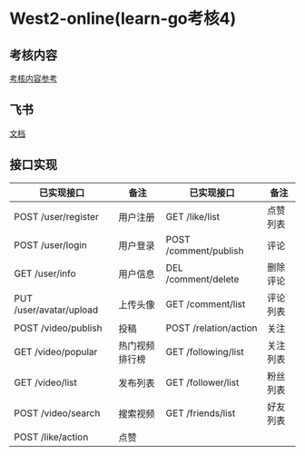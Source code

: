 # West2-online(learn-go考核4)

## 考核内容
[考核内容参考](https://github.com/west2-online/learn-go/blob/main/docs/4-大作品.md)

## 飞书
[文档](https://vcn9ra8gf7nh.feishu.cn/wiki/CNcPwhv1ZiVVFOkrJJ3cBh64ntf)

## 接口实现

| 已实现接口              | 备注           | 已实现接口            | 备注     |
| ----------------------- | -------------- | --------------------- | -------- |
| POST /user/register     | 用户注册       | GET /like/list        | 点赞列表 |
| POST /user/login        | 用户登录       | POST /comment/publish | 评论     |
| GET /user/info          | 用户信息       | DEL /comment/delete   | 删除评论 |
| PUT /user/avatar/upload | 上传头像       | GET /comment/list     | 评论列表 |
| POST /video/publish     | 投稿           | POST /relation/action | 关注     |
| GET /video/popular      | 热门视频排行榜 | GET /following/list   | 关注列表 |
| GET /video/list         | 发布列表       | GET /follower/list    | 粉丝列表 |
| POST /video/search      | 搜索视频       | GET /friends/list     | 好友列表 |
| POST /like/action       | 点赞           |                       |          |




